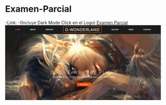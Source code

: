 # Examen-Parcial
-Link:
-(Incluye Dark Mode Click en el Logo)
[Examen Parcial](https://lgcarlinf.github.io/Examen-Parcial/)
![](img/preview.png)

